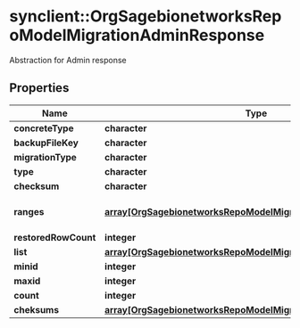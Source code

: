# synclient::OrgSagebionetworksRepoModelMigrationAdminResponse

Abstraction for Admin response

## Properties
Name | Type | Description | Notes
------------ | ------------- | ------------- | -------------
**concreteType** | **character** |  | [optional] 
**backupFileKey** | **character** |  | [optional] 
**migrationType** | **character** |  | [optional] 
**type** | **character** |  | [optional] 
**checksum** | **character** |  | [optional] 
**ranges** | [**array[OrgSagebionetworksRepoModelMigrationIdRange]**](org.sagebionetworks.repo.model.migration.IdRange.md) | List of object IDs to delete | [optional] 
**restoredRowCount** | **integer** |  | [optional] 
**list** | [**array[OrgSagebionetworksRepoModelMigrationMigrationTypeCount]**](org.sagebionetworks.repo.model.migration.MigrationTypeCount.md) |  | [optional] 
**minid** | **integer** |  | [optional] 
**maxid** | **integer** |  | [optional] 
**count** | **integer** |  | [optional] 
**cheksums** | [**array[OrgSagebionetworksRepoModelMigrationRangeChecksum]**](org.sagebionetworks.repo.model.migration.RangeChecksum.md) |  | [optional] 


